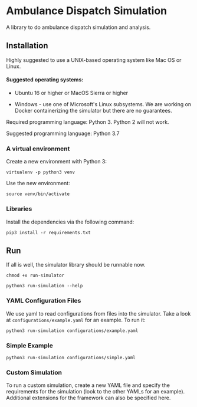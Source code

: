 # Ambulance Dispatch Simulation

A library to do ambulance dispatch simulation and analysis.

## Installation

Highly suggested to use a UNIX-based operating system like Mac OS or Linux. 

#### Suggested operating systems: 

- Ubuntu 16 or higher or MacOS Sierra or higher

- Windows - use one of Microsoft's Linux subsystems. We are working on Docker containerizing
the simulator but there are no guarantees. 

Required programming language: Python 3. Python 2 will not work. 

Suggested programming language: Python 3.7


### A virtual environment

Create a new environment with Python 3: 

`virtualenv -p python3 venv`

Use the new environment:

`source venv/bin/activate`


### Libraries

Install the dependencies via the following command:

`pip3 install -r requirements.txt` 


## Run

If all is well, the simulator library should be runnable now. 

`chmod +x run-simulator`

`python3 run-simulation --help`

### YAML Configuration Files

We use yaml to read configurations from files into the simulator. Take a look 
at `configurations/example.yaml` for an example. To run it:

`python3 run-simulation configurations/example.yaml`

### Simple Example

`python3 run-simulation configurations/simple.yaml`  

### Custom Simulation

To run a custom simulation, create a new YAML file and specify the requirements for the simulation (look to the other YAMLs for an example). Additional extensions for the framework can also be specified here.
